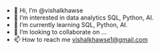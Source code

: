 - 👋 Hi, I’m @vishalkhawse
- 👀 I’m interested in data analytics SQL, Python, AI. 
- 🌱 I’m currently learning SQL, Python, AI. 
- 💞️ I’m looking to collaborate on ...
- 📫 How to reach me vishalkhawse1@gmail.com

<!---
vishalkhawse/vishalkhawse is a ✨ special ✨ repository because its `README.md` (this file) appears on your GitHub profile.
You can click the Preview link to take a look at your changes.
--->
